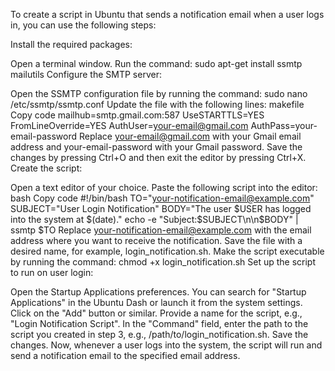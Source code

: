 To create a script in Ubuntu that sends a notification email when a user logs in, you can use the following steps:

Install the required packages:

Open a terminal window.
Run the command: sudo apt-get install ssmtp mailutils
Configure the SMTP server:

Open the SSMTP configuration file by running the command: sudo nano /etc/ssmtp/ssmtp.conf
Update the file with the following lines:
makefile
Copy code
mailhub=smtp.gmail.com:587
UseSTARTTLS=YES
FromLineOverride=YES
AuthUser=your-email@gmail.com
AuthPass=your-email-password
Replace your-email@gmail.com with your Gmail email address and your-email-password with your Gmail password.
Save the changes by pressing Ctrl+O and then exit the editor by pressing Ctrl+X.
Create the script:

Open a text editor of your choice.
Paste the following script into the editor:
bash
Copy code
#!/bin/bash
TO="your-notification-email@example.com"
SUBJECT="User Login Notification"
BODY="The user $USER has logged into the system at $(date)."
echo -e "Subject:$SUBJECT\n\n$BODY" | ssmtp $TO
Replace your-notification-email@example.com with the email address where you want to receive the notification.
Save the file with a desired name, for example, login_notification.sh.
Make the script executable by running the command: chmod +x login_notification.sh
Set up the script to run on user login:

Open the Startup Applications preferences. You can search for "Startup Applications" in the Ubuntu Dash or launch it from the system settings.
Click on the "Add" button or similar.
Provide a name for the script, e.g., "Login Notification Script".
In the "Command" field, enter the path to the script you created in step 3, e.g., /path/to/login_notification.sh.
Save the changes.
Now, whenever a user logs into the system, the script will run and send a notification email to the specified email address.